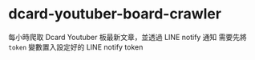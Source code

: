 # dcard-youtuber-board-crawler

每小時爬取 Dcard Youtuber 板最新文章，並透過 LINE notify 通知
需要先將 `token` 變數置入設定好的 LINE notify token
